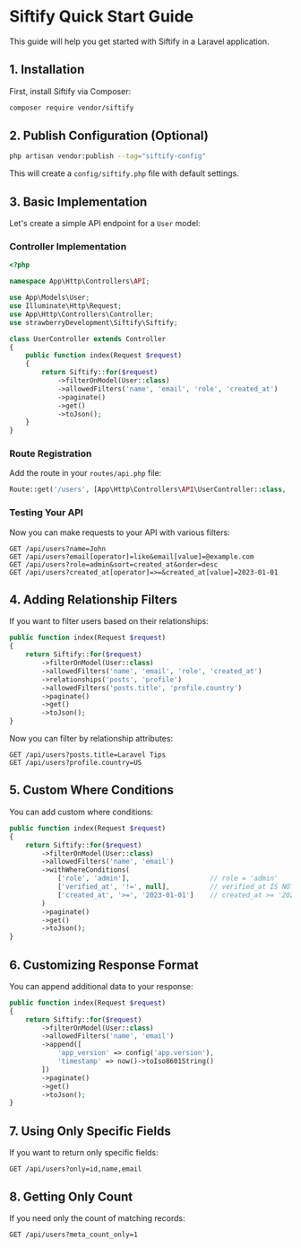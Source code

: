 # Siftify Quick Start Guide

This guide will help you get started with Siftify in a Laravel application.

## 1. Installation

First, install Siftify via Composer:

```bash
composer require vendor/siftify
```

## 2. Publish Configuration (Optional)

```bash
php artisan vendor:publish --tag="siftify-config"
```

This will create a `config/siftify.php` file with default settings.

## 3. Basic Implementation

Let's create a simple API endpoint for a `User` model:

### Controller Implementation

```php
<?php

namespace App\Http\Controllers\API;

use App\Models\User;
use Illuminate\Http\Request;
use App\Http\Controllers\Controller;
use strawberryDevelopment\Siftify\Siftify;

class UserController extends Controller
{
    public function index(Request $request)
    {
        return Siftify::for($request)
            ->filterOnModel(User::class)
            ->allowedFilters('name', 'email', 'role', 'created_at')
            ->paginate()
            ->get()
            ->toJson();
    }
}
```

### Route Registration

Add the route in your `routes/api.php` file:

```php
Route::get('/users', [App\Http\Controllers\API\UserController::class, 'index']);
```

### Testing Your API

Now you can make requests to your API with various filters:

```
GET /api/users?name=John
GET /api/users?email[operator]=like&email[value]=@example.com
GET /api/users?role=admin&sort=created_at&order=desc
GET /api/users?created_at[operator]=>=&created_at[value]=2023-01-01
```

## 4. Adding Relationship Filters

If you want to filter users based on their relationships:

```php
public function index(Request $request)
{
    return Siftify::for($request)
        ->filterOnModel(User::class)
        ->allowedFilters('name', 'email', 'role', 'created_at')
        ->relationships('posts', 'profile')
        ->allowedFilters('posts.title', 'profile.country')
        ->paginate()
        ->get()
        ->toJson();
}
```

Now you can filter by relationship attributes:

```
GET /api/users?posts.title=Laravel Tips
GET /api/users?profile.country=US
```

## 5. Custom Where Conditions

You can add custom where conditions:

```php
public function index(Request $request)
{
    return Siftify::for($request)
        ->filterOnModel(User::class)
        ->allowedFilters('name', 'email')
        ->withWhereConditions(
            ['role', 'admin'],                    // role = 'admin'
            ['verified_at', '!=', null],          // verified_at IS NOT NULL
            ['created_at', '>=', '2023-01-01']    // created_at >= '2023-01-01'
        )
        ->paginate()
        ->get()
        ->toJson();
}
```

## 6. Customizing Response Format

You can append additional data to your response:

```php
public function index(Request $request)
{
    return Siftify::for($request)
        ->filterOnModel(User::class)
        ->allowedFilters('name', 'email')
        ->append([
            'app_version' => config('app.version'),
            'timestamp' => now()->toIso8601String()
        ])
        ->paginate()
        ->get()
        ->toJson();
}
```

## 7. Using Only Specific Fields

If you want to return only specific fields:

```
GET /api/users?only=id,name,email
```

## 8. Getting Only Count

If you need only the count of matching records:

```
GET /api/users?meta_count_only=1
```
